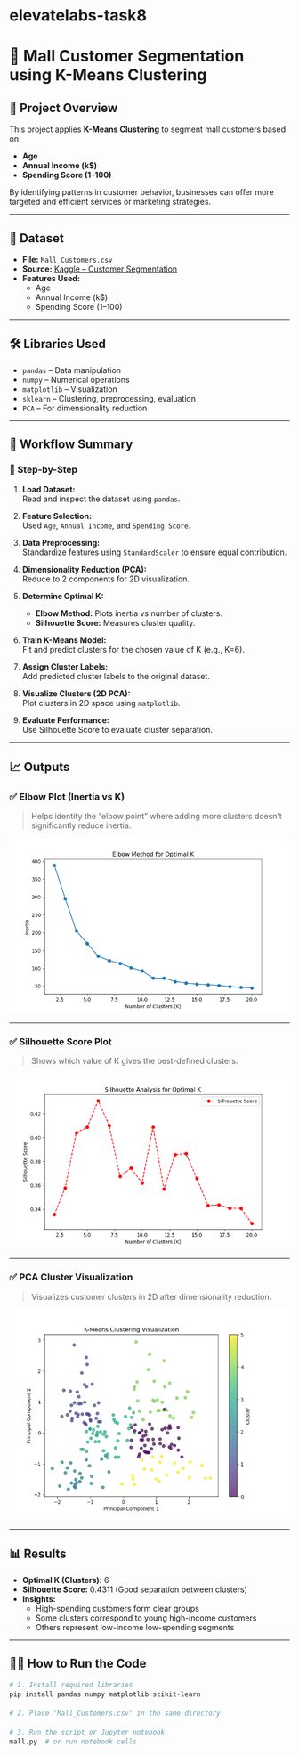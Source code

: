 # elevatelabs-task8
# 🧠 Mall Customer Segmentation using K-Means Clustering

## 📍 Project Overview

This project applies **K-Means Clustering** to segment mall customers based on:
- **Age**
- **Annual Income (k$)**
- **Spending Score (1–100)**

By identifying patterns in customer behavior, businesses can offer more targeted and efficient services or marketing strategies.

---

## 🧾 Dataset

- **File:** `Mall_Customers.csv`
- **Source:** [Kaggle – Customer Segmentation](https://www.kaggle.com/datasets/vjchoudhary7/customer-segmentation-tutorial-in-python)
- **Features Used:**
  - Age
  - Annual Income (k$)
  - Spending Score (1–100)

---

## 🛠️ Libraries Used

- `pandas` – Data manipulation  
- `numpy` – Numerical operations  
- `matplotlib` – Visualization  
- `sklearn` – Clustering, preprocessing, evaluation  
- `PCA` – For dimensionality reduction

---

## 🔄 Workflow Summary

### 📌 Step-by-Step

1. **Load Dataset:**  
   Read and inspect the dataset using `pandas`.

2. **Feature Selection:**  
   Used `Age`, `Annual Income`, and `Spending Score`.

3. **Data Preprocessing:**  
   Standardize features using `StandardScaler` to ensure equal contribution.

4. **Dimensionality Reduction (PCA):**  
   Reduce to 2 components for 2D visualization.

5. **Determine Optimal K:**  
   - **Elbow Method:** Plots inertia vs number of clusters.
   - **Silhouette Score:** Measures cluster quality.
   
6. **Train K-Means Model:**  
   Fit and predict clusters for the chosen value of K (e.g., K=6).

7. **Assign Cluster Labels:**  
   Add predicted cluster labels to the original dataset.

8. **Visualize Clusters (2D PCA):**  
   Plot clusters in 2D space using `matplotlib`.

9. **Evaluate Performance:**  
   Use Silhouette Score to evaluate cluster separation.

---

## 📈 Outputs

### ✅ Elbow Plot (Inertia vs K)

> Helps identify the “elbow point” where adding more clusters doesn’t significantly reduce inertia.

![Elbow Plot](https://github.com/ganne-gopi-chandu/elevatelabs-task8/blob/main/elbow%20method.png)

---

### ✅ Silhouette Score Plot

> Shows which value of K gives the best-defined clusters.

![Silhouette Plot](https://github.com/ganne-gopi-chandu/elevatelabs-task8/blob/main/silhouette%20analysis.png)

---

### ✅ PCA Cluster Visualization

> Visualizes customer clusters in 2D after dimensionality reduction.

![Cluster Visualization](https://github.com/ganne-gopi-chandu/elevatelabs-task8/blob/main/clustering%20visualization.png)

---

## 📊 Results

- **Optimal K (Clusters):** 6  
- **Silhouette Score:** 0.4311 (Good separation between clusters)  
- **Insights:**  
  - High-spending customers form clear groups  
  - Some clusters correspond to young high-income customers  
  - Others represent low-income low-spending segments

---


## 🧑‍💻 How to Run the Code

```bash
# 1. Install required libraries
pip install pandas numpy matplotlib scikit-learn

# 2. Place 'Mall_Customers.csv' in the same directory

# 3. Run the script or Jupyter notebook
mall.py  # or run notebook cells
